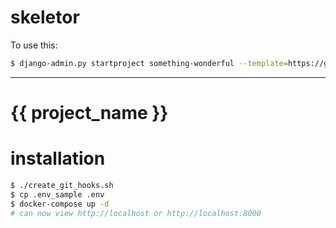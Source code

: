 # skeletor

To use this:

```bash
$ django-admin.py startproject something-wonderful --template=https://github.com/ckcollab/skeletor/archive/master.zip
```

-------

# {{ project_name }}

# installation

```bash
$ ./create_git_hooks.sh
$ cp .env_sample .env
$ docker-compose up -d
# can now view http://localhost or http://localhost:8000
```
